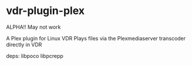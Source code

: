 vdr-plugin-plex
===============

ALPHA!! May not work

A Plex plugin for Linux VDR
Plays files via the Plexmediaserver transcoder directly in VDR 

deps:
libpoco
libpcrepp
